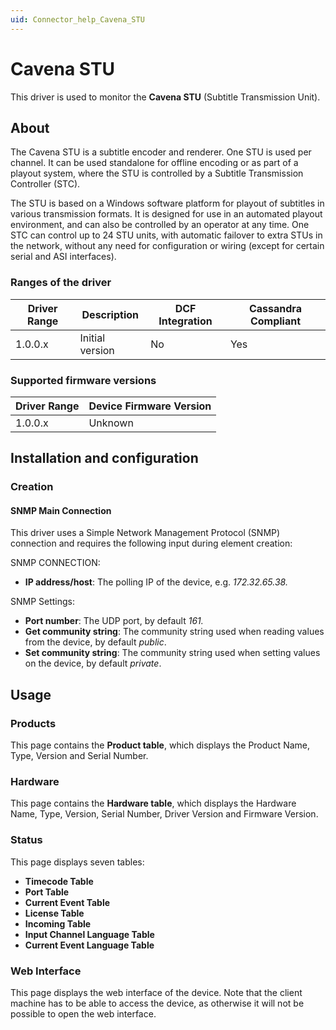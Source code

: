 ```yaml
---
uid: Connector_help_Cavena_STU
---
```


# Cavena STU

This driver is used to monitor the **Cavena STU** (Subtitle Transmission Unit).

## About

The Cavena STU is a subtitle encoder and renderer. One STU is used per channel. It can be used standalone for offline encoding or as part of a playout system, where the STU is controlled by a Subtitle Transmission Controller (STC).

The STU is based on a Windows software platform for playout of subtitles in various transmission formats. It is designed for use in an automated playout environment, and can also be controlled by an operator at any time. One STC can control up to 24 STU units, with automatic failover to extra STUs in the network, without any need for configuration or wiring (except for certain serial and ASI interfaces).

### Ranges of the driver

| **Driver Range** | **Description** | **DCF Integration** | **Cassandra Compliant** |
|------------------|-----------------|---------------------|-------------------------|
| 1.0.0.x          | Initial version | No                  | Yes                     |

### Supported firmware versions

| **Driver Range** | **Device Firmware Version** |
|------------------|-----------------------------|
| 1.0.0.x          | Unknown                     |

## Installation and configuration

### Creation

#### SNMP Main Connection

This driver uses a Simple Network Management Protocol (SNMP) connection and requires the following input during element creation:

SNMP CONNECTION:

- **IP address/host**: The polling IP of the device, e.g. *172.32.65.38.*

SNMP Settings:

- **Port number**: The UDP port, by default *161.*
- **Get community string**: The community string used when reading values from the device, by default *public*.
- **Set community string**: The community string used when setting values on the device, by default *private*.

## Usage

### Products

This page contains the **Product table**, which displays the Product Name, Type, Version and Serial Number.

### Hardware

This page contains the **Hardware table**, which displays the Hardware Name, Type, Version, Serial Number, Driver Version and Firmware Version.

### Status

This page displays seven tables:

- **Timecode Table**
- **Port Table**
- **Current Event Table**
- **License Table**
- **Incoming Table**
- **Input Channel Language Table**
- **Current Event Language Table**

### Web Interface

This page displays the web interface of the device. Note that the client machine has to be able to access the device, as otherwise it will not be possible to open the web interface.
